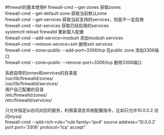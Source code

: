 #firewall的基本使用#
firewall-cmd --get-zones 获取zones  
firewall-cmd --get-default-zone 获取当前默认zone  
firewall-cmd --get-services  获取当前支持的services，但是不一定启用  
firewall-cmd --list-services 获取已经启用的services   
systemctl reload firewalld  重新载入配置  
firewall-cmd --add-service=modssh  添加modssh services  
firewall-cmd --remove-service=ssh  删除ssh services  
firewall-cmd --zone=public --add-port=3306/tcp 在public zone 添加3306端口  
firewall-cmd --zone=public --remove-port=3306/tcp 删除3306端口  

系统自带的zones和services的目录是  
/usr/lib/firewalld/zones/   
/usr/lib/firewalld/services/   
用户自己配置的目录  
/etc/firewalld/zones/  
/etc/firewalld/services/  

只允许指定ip访问对应的服务，利用富语言风格配置指令，比如只允许10.0.0.2 访问mysql  
firewall-cmd --add-rich-rule="rule family='ipv4' source address='10.0.0.2' port port='3306' protocol='tcp' accept"  
